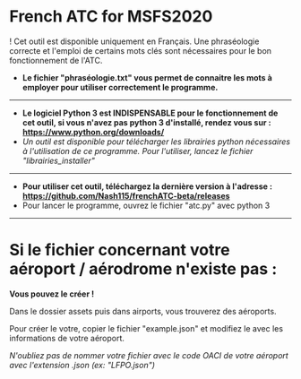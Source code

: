 # French ATC for MSFS2020

! Cet outil est disponible uniquement en Français. Une phraséologie correcte et l'emploi de certains mots clés sont nécessaires pour le bon fonctionnement de l'ATC.

* **Le fichier "phraséologie.txt" vous permet de connaitre les mots à employer pour utiliser correctement le programme.**

-----

* **Le logiciel Python 3 est INDISPENSABLE pour le fonctionnement de cet outil, si vous n'avez pas python 3 d'installé, rendez vous sur : https://www.python.org/downloads/**
* *Un outil est disponible pour télécharger les librairies python nécessaires à l'utilisation de ce programme. Pour l'utiliser, lancez le fichier "librairies_installer"*

-----

* **Pour utiliser cet outil, téléchargez la dernière version à l'adresse : https://github.com/Nash115/frenchATC-beta/releases**
* Pour lancer le programme, ouvrez le fichier "atc.py" avec python 3

-----

# Si le fichier concernant votre aéroport / aérodrome n'existe pas :

**Vous pouvez le créer !**

Dans le dossier assets puis dans airports, vous trouverez des aéroports.

Pour créer le votre, copier le fichier "example.json" et modifiez le avec les informations de votre aéroport.

*N'oubliez pas de nommer votre fichier avec le code OACI de votre aéroport avec l'extension .json (ex: "LFPO.json")*
